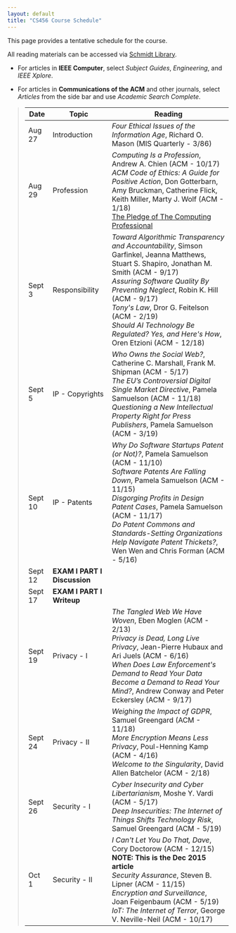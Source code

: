 ```yaml
---
layout: default
title: "CS456 Course Schedule"
---
```


This page provides a tentative schedule for the course.

All reading materials can be accessed via [Schmidt Library](http://library.ycp.edu/home).

-   For articles in **IEEE Computer**, select *Subject Guides*, *Engineering*, and *IEEE Xplore*.

-   For articles in **Communications of the ACM** and other journals, select *Articles* from the side bar and use *Academic Search Complete*.


>  Date   |      Topic          |                                    Reading                                             |
> ------- | ------------------  | -------------------------------------------------------------------------------------- |
> Aug 27  | Introduction        | *Four Ethical Issues of the Information Age*, Richard O. Mason (MIS Quarterly - 3/86)  |
> Aug 29  | Profession          | *Computing Is a Profession*, Andrew A. Chien (ACM - 10/17) <br /> *ACM Code of Ethics: A Guide for Positive Action*, Don Gotterbarn, Amy Bruckman, Catherine Flick, Keith Miller, Marty J. Wolf (ACM - 1/18) <br /> [The Pledge of The Computing Professional](http://pledge-of-the-computing-professional.org/home-page/the-oath) |
> Sept 3  | Responsibility      | *Toward Algorithmic Transparency and Accountability*, Simson Garfinkel, Jeanna Matthews, Stuart S. Shapiro, Jonathan M. Smith (ACM - 9/17) <br /> *Assuring Software Quality By Preventing Neglect*, Robin K. Hill (ACM - 9/17) <br /> *Tony's Law*, Dror G. Feitelson (ACM - 2/19) <br /> *Should AI Technology Be Regulated? Yes, and Here's How*, Oren Etzioni (ACM - 12/18) |
> Sept 5  | IP - Copyrights     | *Who Owns the Social Web?*, Catherine C. Marshall, Frank M. Shipman (ACM - 5/17) <br /> *The EU’s Controversial Digital Single Market Directive*, Pamela Samuelson (ACM - 11/18) <br /> *Questioning a New Intellectual Property Right for Press Publishers*, Pamela Samuelson (ACM - 3/19) |
> Sept 10 | IP - Patents        | *Why Do Software Startups Patent (or Not)?*, Pamela Samuelson (ACM - 11/10) <br/> *Software Patents Are Falling Down*, Pamela Samuelson (ACM - 11/15) <br /> *Disgorging Profits in Design Patent Cases*, Pamela Samuelson (ACM - 11/17) <br /> *Do Patent Commons and Standards-Setting Organizations Help Navigate Patent Thickets?*, Wen Wen and Chris Forman (ACM - 5/16) |
> Sept 12 | **EXAM I PART I Discussion**   |  | 
> Sept 17 | **EXAM I PART I Writeup**      |  | 
> Sept 19 | Privacy - I         | *The Tangled Web We Have Woven*, Eben Moglen (ACM - 2/13) <br /> *Privacy is Dead, Long Live Privacy*, Jean-Pierre Hubaux and Ari Juels (ACM - 6/16) <br /> *When Does Law Enforcement's Demand to Read Your Data Become a Demand to Read Your Mind?*, Andrew Conway and Peter Eckersley (ACM - 9/17) | 
> Sept 24 | Privacy - II        | *Weighing the Impact of GDPR*, Samuel Greengard (ACM - 11/18) <br /> *More Encryption Means Less Privacy*, Poul-Henning Kamp (ACM - 4/16) <br /> *Welcome to the Singularity*, David Allen Batchelor (ACM - 2/18) | 
> Sept 26 | Security - I        | *Cyber Insecurity and Cyber Libertarianism*, Moshe Y. Vardi (ACM - 5/17) <br /> *Deep Insecurities: The Internet of Things Shifts Technology Risk*, Samuel Greengard (ACM - 5/19)|
> Oct 1   | Security - II       | *I Can't Let You Do That, Dave*, Cory Doctorow (ACM - 12/15) **NOTE: This is the Dec 2015 article** <br /> *Security Assurance*, Steven B. Lipner (ACM - 11/15) <br /> *Encryption and Surveillance*, Joan Feigenbaum (ACM - 5/19) <br /> *IoT: The Internet of Terror*, George V. Neville-Neil (ACM - 10/17)|  


<!--
> Feb 26 | Security - I        |  *Privacy and Security: Summing Up*, Susan Landau (ACM - 11/14) <br /> *Cyber Insecurity and Cyber Libertarianism*, Moshe Y. Vardi (ACM - 5/17)|
> Feb 28 | Security - II       | *I Can't Let You Do That, Dave*, Cory Doctorow (ACM - 12/15) **NOTE: This is the Dec 2015 article** <br /> *Security Assurance*, Steven B. Lipner (ACM - 11/15) <br /> *Trustworthiness and Truthfulness Are Essential*, Peter G. Neumann (ACM - 6/17) <br /> *IoT: The Internet of Terror*, George V. Neville-Neil (ACM - 10/17)|  
> Mar 5  | **NO CLASS - WINTER BREAK** | |  
> Mar 7  | **NO CLASS - WINTER BREAK** | |  
> Mar 12 | Individual          | *Access to the Internet is a Human Right*, Stephen Wicker and Stephanie Santoso (ACM - 6/13) <br /> *Does the Internet Make Us Stupid?*, Hermann Maurer (ACM - 1/15)  <br /> *Portable Device Fears Show Power of Social Development*, Chris Edwards (ACM - 10/17) |  
> Mar 14 | Society             | *Beyond Viral*, Manuel Cebrian, Iyad Rahwan, and Alex "Sandy" Pentland (ACM - 4/16) <br /> *Smartphone Apps for Social Good*, Logan Kugler (ACM - 8/16)  <br /> *Digitocracy*, Joel R. Reidenberg (ACM - 9/17) |  
> Mar 19 | **EXAM I PART II Discussion**  | |
> Mar 21 | **EXAM I PART II Writeup**     | |
> Mar 26 | *Natural Computing* <br /> Jason Porter | *Ambry Genetics Launches Cost-free, Cloud-based Software to Help Clinicians and Researchers Maximize Genetic and Family History Data* (PR Newswire - 1/16) <br /> *Cracking the Code on DNA Storage*, Samuel Greengard (ACM - 7/17) <br /> *The Many Facets of Natural Computing*, Lila Kari and Grzegorz Rozenberg (ACM - 10/18) <br /> [Genetic Engineering Will Change Everything Forever - CRISPR](https://www.youtube.com/watch?v=jAhjPd4uNFY) |
> Mar 28 | *EU Copyright Directive* <br /> Cody Spath | *The EU's Controversial Digital Single Market Directive*, Pamela Samuelson (ACM - 11/18) <br /> [The final Article 13 will hurt, not help European creators.](https://www.youtube.com/saveyourinternet/) <br /> [What is Article 13? The EU's divisive new copyright plan explained](https://www.wired.co.uk/article/what-is-article-13-article-11-european-directive-on-copyright-explained-meme-ban) <br /> [EVERYTHING YOU NEED TO KNOW ABOUT EUROPE’S NEW COPYRIGHT DIRECTIVE](https://www.theverge.com/2018/9/13/17854158/eu-copyright-directive-article-13-11-internet-censorship-google) |
> Apr 2  | *Robots in the Workplace* <br /> Nick Vandemark | [The Future of Your Job in the Age of AI](https://www.youtube.com/watch?v=MMIsbl3DIL8) <br /> *Adapting to the New Business Environment: The Rise of Software Robots in the Workplace*, Paul Lin (CPA Journal - 12/18) <br /> *Considerations in Collaborative Robot System Designs and Safeguarding*, Tina Hull and Monika A. Minarcin (SAE - 4/16) <br /> *Optimizing Makespan and Ergonomics in Integrating Collaborative Robots Into Manufacturing Processes*, Margaret Pearce, Bilge Mutlu , Julie Shah, and Robert Radwin (IEEE - 10/18)  |
> Apr 4  | *Right to be Forgotten* <br /> Ron Stevenson | *Forgetting Made (Too) Easy*, Meg Leta Jones (ACM - 6.15) <br /> [The Right to Be Forgotten (Google v. Spain)](https://epic.org/privacy/right-to-be-forgotten/) <br /> [EU’s “Right to Be Forgotten” Policy Sets Bad Precedent for Free Expression Worldwide](https://cdt.org/blog/eus-right-to-be-forgotten-policy-sets-bad-precedent-for-free-expression-worldwide/) <br /> [Why Americans Need And Deserve The Right To Be Forgotten](https://www.inc.com/joseph-steinberg/why-americans-need-deserve-right-to-be-forgotten.html) |
> Apr 9  | *Australia's Anti-Encryption Law* <br /> Brad Ruser | [Australia Plans to Make Encryption-Cracking the Law, and Tech Firms Are Worried](https://www.wsj.com/articles/australia-plans-to-make-encryption-cracking-the-law-and-tech-firms-are-worried-1543991851) <br /> *No secrets; Encryption in Australia* (Economist - 12/18) |
> Apr 11 | *China's Social Credit* <br /> Aaron Gervasio | [Big data meets Big Brother as China moves to rate its citizens](https://www.wired.co.uk/article/chinese-government-social-credit-score-privacy-invasion) <br /> [China Banned 23 Million People From Traveling Last Year for Poor 'Social Credit' Scores](http://www.fortune.com/2019/02/22/china-social-credit-travel-ban/) <br /> [China’s Social Credit System puts its people under pressure to be model citizens](https://theconversation.com/chinas-social-credit-system-puts-its-people-under-pressure-to-be-model-citizens-89963) <br /> [China's Troubling New Social Credit System—And Ours](https://newrepublic.com/article/123285/chinas-troubling-new-social-credit-system-and-ours) |
> Apr 16 | *AI* <br /> Joey Hopkins | [UNDERSTANDING THREE TYPES OF ARTIFICIAL INTELLIGENCE](https://www.analyticsinsight.net/understanding-three-types-of-artificial-intelligence/) <br /> [Do Robots Deserve Rights? What if Machines Become Conscious?](https://www.youtube.com/watch?v=DHyUYg8X31c) <br /> *Are We Safe Enough in the Future of Artificial Intelligence? A Discussion on Machine Ethics and Artificial Intelligence Safety*, Utku Kose (BRAIN - 11/18) |
> Apr 18 | **NO CLASS - SPRING BREAK** | |
> Apr 23 | *Vehicle Data Collection* <br /> Terrell Clark | [Geotab victorious in Orthosie Systems LLC patent lawsuit](https://www.geotab.com/press-release/geotab-wins-in-os-llc-patent-lawsuit/) <br /> [Who Owns the Data Your Car Collects?](https://www.consumerreports.org/automotive-technology/who-owns-the-data-your-car-collects/) <br /> [Big Data Use Cases for Telematics](https://www.geotab.com/blog/big-data-use-cases/) <br /> *LPWAN-Based Vehicular Monitoring Platform with a Generic IP Network Interface*, José Santa, Ramon Sanchez-Iborra, Pablo Rodriguez-Rey, Luis Bernal-Escobedo, and Antonio F. Skarmeta (Sensors - 19) |
> Apr 25 | *Screen Time for Kids* <br /> Chihea Locke        | [3 fears about screen time for kids -- and why they're not true](https://www.youtube.com/watch?v=8woKcr7u-YQ) <br /> *Online social media and risks: An exploration into existing children practice*, Binti Mt Tahir Tahirah, Heikal Bin Husin Mohd (ICELTICs - 10/17) <br /> *Your Child’s First Cell Phone*, Megan A. Moreno (JAMA Ped - 6/17) <br /> *Screen time and young children: Promoting health and development in a digital world*, Canadian Pediatric Society, Digital Health Task Force (Ped & Child Health - 11/17)|
> Apr 30 | *Self Driving Cars* <br /> Logan Ferree | [Moral Machine](http://moralmachine.mit.edu) <br /> [Why Self-Driving Cars Must Be Programmed to Kill](https://www.technologyreview.com/s/542626/why-self-driving-cars-must-be-programmed-to-kill/) <br /> *The Self Driving Car: A Disruptive Innovation on Established Industries and Legal Practices*, Paul Hoybjerg and Adam Buck (Utah Bar - 11/18) |
> May 2  | *Subscription Services* <br /> Ryan Vincent        | [IaaS, PaaS, SaaS (Explained and Compared)](https://apprenda.com/library/paas/iaas-paas-saas-explained-compared/) <br /> *Dynamic pricing for subscription services*, Gila E. Fruchter and Simon P. Sugue (J Econ Dyna and Cont - 11/13) <br /> *Competitive Electricity markets with consumer subscription service in a smart grid*, Hung-po Chao (J Regul Econ - 1/12) <br /> *Promoting public transport as a subscription service: Effects of a free month travel card*, John Thogersen (Trans Policy - 11/09) |
> May 7  | *Security Vulnerabilities* <br /> David Henry         | [A twitter bug left android users private tweets exposed for 4 years](https://thehackernews.com/2019/01/twitter-privacy-settings.html) <br /> [How to Hack Dell computers exploiting a flaw in pre-installed Dell SupportAssist](https://securityaffairs.co/wordpress/84803/hacking/dell-supportassist-flaw.html) <br /> [End-to-End Measurements of Email Spoofing Attacks](https://people.cs.vt.edu/gangwang/usenix-draft.pdf) |
> May 9  | **EXAM II Discussion**         | |
-->






